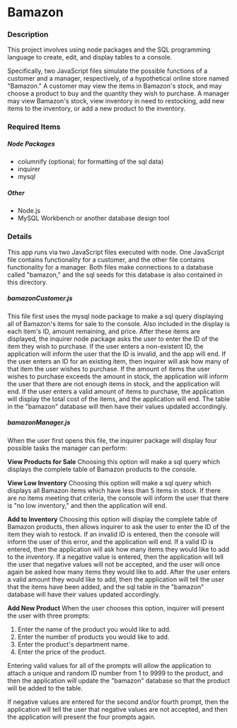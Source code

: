 # Bamazon

### Description

This project involves using node packages and the SQL programming language to create, edit, and display tables to a console.

Specifically, two JavaScript files simulate the possible functions of a customer and a manager, respectively, of a hypothetical online store named "Bamazon." A customer may view the items in Bamazon's stock, and may choose a product to buy and the quantity they wish to purchase. A manager may view Bamazon's stock, view inventory in need to restocking, add new items to the inventory, or add a new product to the inventory.

### Required Items

##### Node Packages
* columnify (optional; for formatting of the sql data)
* inquirer
* mysql

##### Other
* Node.js
* MySQL Workbench or another database design tool

### Details

This app runs via two JavaScript files executed with node. One JavaScript file contains functionality for a customer, and the other file contains functionality for a manager. Both files make connections to a database called "bamazon," and the sql seeds for this database is also contained in this directory. 

##### bamazonCustomer.js

This file first uses the mysql node package to make a sql query displaying all of Bamazon's items for sale to the console. Also included in the display is each item's ID, amount remaining, and price. After these items are displayed, the inquirer node package asks the user to enter the ID of the item they wish to purchase. If the user enters a non-existent ID, the application will inform the user that the ID is invalid, and the app will end. If the user enters an ID for an existing item, then inquirer will ask how many of that item the user wishes to purchase. If the amount of items the user wishes to purchase exceeds the amount in stock, the application will inform the user that there are not enough items in stock, and the application will end. If the user enters a valid amount of items to purchase, the application will display the total cost of the items, and the application will end. The table in the "bamazon" database will then have their values updated accordingly.

##### bamazonManager.js

When the user first opens this file, the inquirer package will display four possible tasks the manager can perform:

__View Products for Sale__
Choosing this option will make a sql query which displays the complete table of Bamazon products to the console.

__View Low Inventory__
Choosing this option will make a sql query which displays all Bamazon items which have less than 5 items in stock. If there are no items meeting that criteria, the console will inform the user that there is "no low inventory," and then the application will end.

__Add to Inventory__
Choosing this option will display the complete table of Bamazon products, then allows inquirer to ask the user to enter the ID of the item they wish to restock. If an invalid ID is entered, then the console will inform the user of this error, and the application will end. If a valid ID is entered, then the application will ask how many items they would like to add to the inventory. If a negative value is entered, then the application will tell the user that negative values will not be accepted, and the user will once again be asked how many items they would like to add. After the user enters a valid amount they would like to add, then the application will tell the user that the items have been added, and the sql table in the "bamazon" database will have their values updated accordingly.

__Add New Product__
When the user chooses this option, inquirer will present the user with three prompts:

1. Enter the name of the product you would like to add.
2. Enter the number of products you would like to add.
3. Enter the product's department name.
4. Enter the price of the product.

Entering valid values for all of the prompts will allow the application to attach a unique and random ID number from 1 to 9999 to the product, and then the application will update the "bamazon" database so that the product will be added to the table. 

If negative values are entered for the second and/or fourth prompt, then the application will tell the user that negative values are not accepted, and then the application will present the four prompts again.